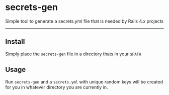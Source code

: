 # secrets-gen
Simple tool to generate a secrets.yml file that is needed by Rails 4.x projects


---------------------------------------

## Install

Simply place the `secrets-gen` file in a directory thats in your `$PATH`

## Usage

Run `secrets-gen` and a `secrets.yml` with unique random keys will be created for you in whatever directory you are currently in.
